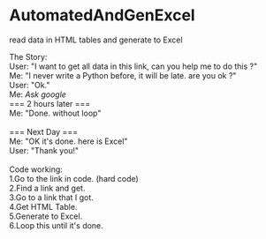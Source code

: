 # AutomatedAndGenExcel
read data in HTML tables and generate to Excel

The Story: </br>
  User: "I want to get all data in this link, can you help me to do this ?" </br>
  Me: "I never write a Python before, it will be late. are you ok ?" </br>
  User: "Ok." </br>
  Me: *Ask google* </br>
  === 2 hours later === </br>
  Me: "Done. without loop" </br>
  </br>
  === Next Day === </br>
  Me: "OK it's done. here is Excel" </br>
  User: "Thank you!" </br>
  </br>
Code working: </br>
1.Go to the link in code. (hard code) </br>
2.Find a link and get. </br>
3.Go to a link that I got. </br>
4.Get HTML Table. </br>
5.Generate to Excel. </br>
6.Loop this until it's done.
 
